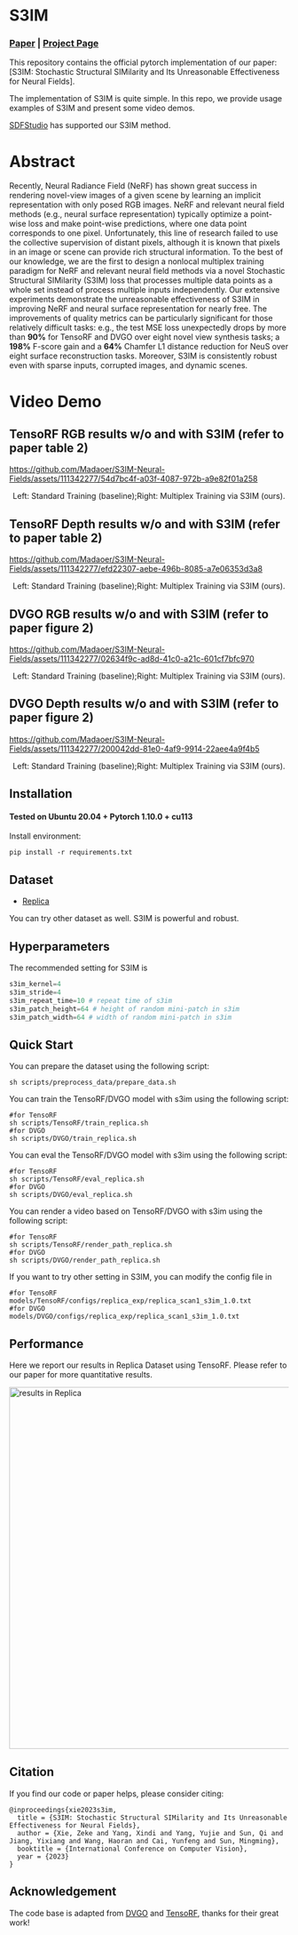 # S3IM
### [Paper](https://arxiv.org/abs/2308.07032) | [Project Page](https://madaoer.github.io/s3im_nerf/)

This repository contains the official pytorch implementation of our paper: [S3IM: Stochastic Structural SIMilarity and Its Unreasonable Effectiveness for Neural Fields]. 

The implementation of S3IM is quite simple. In this repo, we provide usage examples of S3IM and present some video demos. 

[SDFStudio](https://github.com/autonomousvision/sdfstudio) has supported our S3IM method.

# Abstract

Recently, Neural Radiance Field (NeRF) has shown great success in rendering novel-view images of a given scene by learning an implicit representation with only posed RGB images. NeRF and relevant neural field methods (e.g., neural surface representation) typically optimize a point-wise loss and make point-wise predictions, where one data point corresponds to one pixel. Unfortunately, this line of research failed to use the collective supervision of distant pixels, although it is known that pixels in an image or scene can provide rich structural information. To the best of our knowledge, we are the first to design a nonlocal multiplex training paradigm for NeRF and relevant neural field methods via a novel Stochastic Structural SIMilarity (S3IM) loss that processes multiple data points as a whole set instead of process multiple inputs independently. Our extensive experiments demonstrate the unreasonable effectiveness of S3IM in improving NeRF and neural surface representation for nearly free. The improvements of quality metrics can be particularly significant for those relatively difficult tasks: e.g., the test MSE loss unexpectedly drops by more than **90%** for TensoRF and DVGO over eight novel view synthesis tasks; a **198%** F-score gain and a **64%** Chamfer L1 distance reduction for NeuS over eight surface reconstruction tasks. Moreover, S3IM is consistently robust even with sparse inputs, corrupted images, and dynamic scenes.


# Video Demo


## TensoRF RGB results w/o and with S3IM (refer to paper table 2) 

https://github.com/Madaoer/S3IM-Neural-Fields/assets/111342277/54d7bc4f-a03f-4087-972b-a9e82f01a258
<div align="center">Left: Standard Training (baseline);Right: Multiplex Training via S3IM (ours).</div>

## TensoRF Depth results w/o and with S3IM (refer to paper table 2) 

https://github.com/Madaoer/S3IM-Neural-Fields/assets/111342277/efd22307-aebe-496b-8085-a7e06353d3a8
<div align="center">Left: Standard Training (baseline);Right: Multiplex Training via S3IM (ours).</div>


## DVGO RGB results w/o and with S3IM (refer to paper figure 2)

https://github.com/Madaoer/S3IM-Neural-Fields/assets/111342277/02634f9c-ad8d-41c0-a21c-601cf7bfc970
<div align="center">Left: Standard Training (baseline);Right: Multiplex Training via S3IM (ours).</div>


## DVGO Depth results w/o and with S3IM (refer to paper figure 2)

https://github.com/Madaoer/S3IM-Neural-Fields/assets/111342277/200042dd-81e0-4af9-9914-22aee4a9f4b5
<div align="center">Left: Standard Training (baseline);Right: Multiplex Training via S3IM (ours).</div>


## Installation

#### Tested on Ubuntu 20.04 + Pytorch 1.10.0 + cu113

Install environment:
```
pip install -r requirements.txt
```


## Dataset
* [Replica](https://s3.eu-central-1.amazonaws.com/avg-projects/monosdf/data/Replica.tar) 

You can try other dataset as well. S3IM is powerful and robust.


## Hyperparameters
The recommended setting for S3IM is 
```python
s3im_kernel=4
s3im_stride=4
s3im_repeat_time=10 # repeat time of s3im
s3im_patch_height=64 # height of random mini-patch in s3im 
s3im_patch_width=64 # width of random mini-patch in s3im 
```

## Quick Start
You can prepare the dataset using the following script:
```
sh scripts/preprocess_data/prepare_data.sh
```

You can train the TensoRF/DVGO model with s3im using the following script:
```
#for TensoRF
sh scripts/TensoRF/train_replica.sh
#for DVGO
sh scripts/DVGO/train_replica.sh
```

You can eval the TensoRF/DVGO model with s3im using the following script:
```
#for TensoRF
sh scripts/TensoRF/eval_replica.sh
#for DVGO
sh scripts/DVGO/eval_replica.sh
```

You can render a video based on TensoRF/DVGO with s3im using the following script:
```
#for TensoRF
sh scripts/TensoRF/render_path_replica.sh
#for DVGO
sh scripts/DVGO/render_path_replica.sh
```

If you want to try other setting in S3IM, you can modify the config file in
```
#for TensoRF
models/TensoRF/configs/replica_exp/replica_scan1_s3im_1.0.txt
#for DVGO
models/DVGO/configs/replica_exp/replica_scan1_s3im_1.0.txt
```



## Performance
Here we report our results in Replica Dataset using TensoRF. Please refer to our paper for more quantitative results.


<img width="651" alt="results in Replica" src="https://github.com/Madaoer/S3IM/assets/111342277/44051a11-f5af-47aa-899a-47043416c02f">



## Citation
If you find our code or paper helps, please consider citing:
```
@inproceedings{xie2023s3im,
  title = {S3IM: Stochastic Structural SIMilarity and Its Unreasonable Effectiveness for Neural Fields},
  author = {Xie, Zeke and Yang, Xindi and Yang, Yujie and Sun, Qi and Jiang, Yixiang and Wang, Haoran and Cai, Yunfeng and Sun, Mingming},
  booktitle = {International Conference on Computer Vision},
  year = {2023}
}
```

## Acknowledgement
The code base is adapted from [DVGO](https://github.com/sunset1995/DirectVoxGO) and [TensoRF](https://github.com/apchenstu/TensoRF), thanks for their great work!

